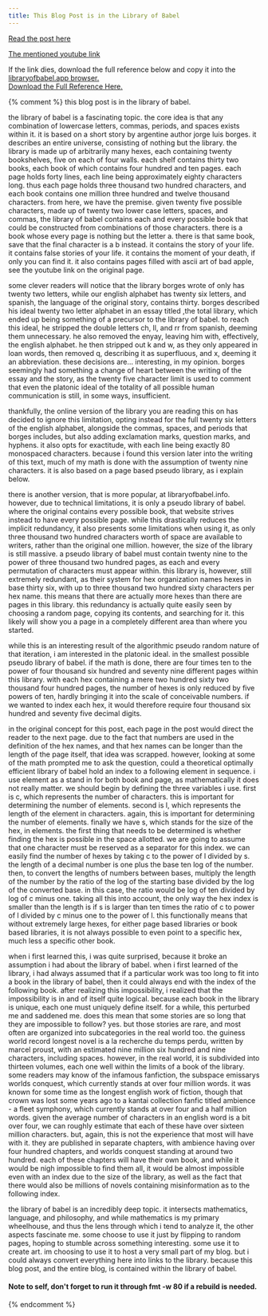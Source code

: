 ```yaml
---
title: This Blog Post is in the Library of Babel
---
```

[Read the post here](https://libraryofbabel.app/ref/007fdc7a-7837-402a-ae54-b280ea4e313e.4.5.4.1)

[The mentioned youtube link](https://youtu.be/_0IVVw7g23o)

If the link dies, download the full reference below and copy it into the [libraryofbabel.app browser.](https://libraryofbabel.app/browse)  
[Download the Full Reference Here.](/assets/posts/library-of-babel/full_index.txt)

{% comment %}
this blog post is in the library of babel.

the library of babel is a fascinating topic. the core idea is that any combination of lowercase letters, commas, periods, and spaces exists within it. it is based on a short story by argentine author jorge luis borges. it describes an entire universe, consisting of nothing but the library. the library is made up of arbitrarily many hexes, each containing twenty bookshelves, five on each of four walls. each shelf contains thirty two books, each book of which contains four hundred and ten pages. each page holds forty lines, each line being approximately eighty characters long. thus each page holds three thousand two hundred characters, and each book contains one million three hundred and twelve thousand characters. from here, we have the premise. given twenty five possible characters, made up of twenty two lower case letters, spaces, and commas, the library of babel contains each and every possible book that could be constructed from combinations of those characters. there is a book whose every page is nothing but the letter a. there is that same book, save that the final character is a b instead. it contains the story of your life. it contains false stories of your life. it contains the moment of your death, if only you can find it. it also contains pages filled with ascii art of bad apple, see the youtube link on the original page.

some clever readers will notice that the library borges wrote of only has twenty two letters, while our english alphabet has twenty six letters, and spanish, the language of the original story, contains thirty. borges described his ideal twenty two letter alphabet in an essay titled ,the total library, which ended up being something of a precursor to the library of babel. to reach this ideal, he stripped the double letters ch, ll, and rr from spanish, deeming them unnecessary. he also removed the enyay, leaving him with, effectively, the english alphabet. he then stripped out k and w, as they only appeared in loan words, then removed q, describing it as superfluous, and x, deeming it an abbreviation. these decisions are... interesting, in my opinion. borges seemingly had something a change of heart between the writing of the essay and the story, as the twenty five character limit is used to comment that even the platonic ideal of the totality of all possible human communication is still, in some ways, insufficient.

thankfully, the online version of the library you are reading this on has decided to ignore this limitation, opting instead for the full twenty six letters of the english alphabet, alongside the commas, spaces, and periods that borges includes, but also adding exclamation marks, question marks, and hyphens. it also opts for exactitude, with each line being exactly 80 monospaced characters. because i found this version later into the writing of this text, much of my math is done with the assumption of twenty nine characters. it is also based on a page based pseudo library, as i explain below.

there is another version, that is more popular, at libraryofbabel.info. however, due to technical limitations, it is only a pseudo library of babel. where the original contains every possible book, that website strives instead to have every possible page. while this drastically reduces the implicit redundancy, it also presents some limitations when using it, as only three thousand two hundred characters worth of space are available to writers, rather than the original one million. however, the size of the library is still massive. a pseudo library of babel must contain twenty nine to the power of three thousand two hundred pages, as each and every permutation of characters must appear within. this library is, however, still extremely redundant, as their system for hex organization names hexes in base thirty six, with up to three thousand two hundred sixty characters per hex name. this means that there are actually more hexes than there are pages in this library. this redundancy is actually quite easily seen by choosing a random page, copying its contents, and searching for it. this likely will show you a page in a completely different area than where you started.  

while this is an interesting result of the algorithmic pseudo random nature of that iteration, i am interested in the platonic ideal. in the smallest possible pseudo library of babel. if the math is done, there are four times ten to the power of four thousand six hundred and seventy nine different pages within this library. with each hex containing a mere two hundred sixty two thousand four hundred pages, the number of hexes is only reduced by five powers of ten, hardly bringing it into the scale of conceivable numbers. if we wanted to index each hex, it would therefore require four thousand six hundred and seventy five decimal digits. 

in the original concept for this post, each page in the post would direct the reader to the next page. due to the fact that numbers are used in the definition of the hex names, and that hex names can be longer than the length of the page itself, that idea was scrapped. however, looking at some of the math prompted me to ask the question, could a theoretical optimally efficient library of babel hold an index to a following element in sequence. i use element as a stand in for both book and page, as mathematically it does not really matter. we should begin by defining the three variables i use. first is c, which represents the number of characters. this is important for determining the number of elements. second is l, which represents the length of the element in characters. again, this is important for determining the number of elements. finally we have s, which stands for the size of the hex, in elements. the first thing that needs to be determined is whether finding the hex is possible in the space allotted. we are going to assume that one character must be reserved as a separator for this index. we can easily find the number of hexes by taking c to the power of l divided by s. the length of a decimal number is one plus the base ten log of the number. then, to convert the lengths of numbers between bases, multiply the length of the number by the ratio of the log of the starting base divided by the log of the converted base. in this case, the ratio would be log of ten divided by log of c minus one. taking all this into account, the only way the hex index is smaller than the length is if s is larger than ten times the ratio of c to power of l divided by c minus one to the power of l. this functionally means that without extremely large hexes, for either page based libraries or book based libraries, it is not always possible to even point to a specific hex, much less a specific other book. 

when i first learned this, i was quite surprised, because it broke an assumption i had about the library of babel. when i first learned of the library, i had always assumed that if a particular work was too long to fit into a book in the library of babel, then it could always end with the index of the following book. after realizing this impossibility, i realized that the impossibility is in and of itself quite logical. because each book in the library is unique, each one must uniquely define itself. for a while, this perturbed me and saddened me. does this mean that some stories are so long that they are impossible to follow? yes. but those stories are rare, and most often are organized into subcategories in the real world too. the guiness world record longest novel is a la recherche du temps perdu, written by marcel proust, with an estimated nine million six hundred and nine characters, including spaces. however, in the real world, it is subdivided into thirteen volumes, each one well within the limits of a book of the library. some readers may know of the infamous fanfiction, the subspace emissarys worlds conquest, which currently stands at over four million words. it was known for some time as the longest english work of fiction, though that crown was lost some years ago to a kantai collection fanfic titled ambience - a fleet symphony, which currently stands at over four and a half million words. given the average number of characters in an english word is a bit over four, we can roughly estimate that each of these have over sixteen million characters. but, again, this is not the experience that most will have with it. they are published in separate chapters, with ambience having over four hundred chapters, and worlds conquest standing at around two hundred. each of these chapters will have their own book, and while it would be nigh impossible to find them all, it would be almost impossible even with an index due to the size of the library, as well as the fact that there would also be millions of novels containing misinformation as to the following index.

the library of babel is an incredibly deep topic. it intersects mathematics, language, and philosophy, and while mathematics is my primary wheelhouse, and thus the lens through which i tend to analyze it, the other aspects fascinate me. some choose to use it just by flipping to random pages, hoping to stumble across something interesting. some use it to create art. im choosing to use it to host a very small part of my blog. but i could always convert everything here into links to the library. because this blog post, and the entire blog, is contained within the library of babel.

#### Note to self, don't forget to run it through fmt -w 80 if a rebuild is needed.
{% endcomment %}
